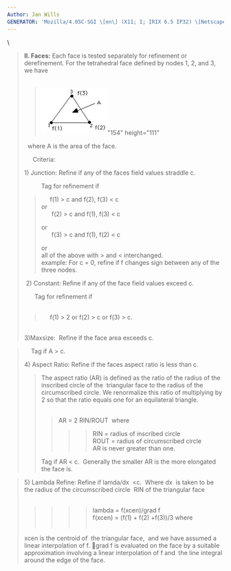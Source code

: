 ```yaml
---
Author: Jan Wills
GENERATOR: 'Mozilla/4.05C-SGI \[en\] (X11; I; IRIX 6.5 IP32) \[Netscape\]'
---
```


\

> **II. Faces:** Each face is tested separately for refinement or
> derefinement. For the tetrahedral face defined by nodes 1, 2, and 3,
> we have\
>  
>
> > ![](image1.jpg)"154" height="111"
>
>   where A is the area of the face.
>
>      Criteria:
>
> 1\) Junction: Refine if any of the faces field values straddle c.
>
>           Tag for refinement if
>
> >      f(1) &gt; c and f(2), f(3) &lt; c\
> > or\
> >       f(2) &gt; c and f(1), f(3) &lt; c
> >
> > or\
> >       f(3) &gt; c and f(1), f(2) &lt; c
> >
> > or\
> > all of the above with &gt; and &lt; interchanged.\
> > example: For c = 0, refine if f changes sign between any of the
> > three nodes.
>
>  2) Constant: Refine if any of the face field values exceed c.
>
>       Tag for refinement if\
>  
>
> >      f(1) &gt; 2 or f(2) &gt; c or f(3) &gt; c.
>
>  \
> 3)Maxsize:  Refine if the face area exceeds c.

>     Tag if A &gt; c.
>
> 4\) Aspect Ratio: Refine if the faces aspect ratio is less than c.
>
> > The aspect ratio (AR) is defined as the ratio of the radius of the
> > inscribed circle of the  triangular face to the radius of the
> > circumscribed circle. We renormalize this ratio of multiplying by 2
> > so that the ratio equals one for an equilateral triangle.\
> >  
> >
> > > AR = 2 RIN/ROUT  where
> > >
> > > > > RIN = radius of inscribed circle\
> > > > > ROUT = radius of circumscribed circle\
> > > > > AR is never greater than one.
> >
> > Tag if AR &lt; c.  Generally the smaller AR is the more elongated
> > the face is.

> 5\) Lambda Refine: Refine if lamda/dx  &lt;c.  Where dx  is taken to be
> the radius of the circumscribed circle  RIN of the triangular face\
>  
>
> > > > > lambda = f(xcen)/grad f\
> > > > > f(xcen) = (f(1) + f(2) +f(3))/3 where\
> > > > >  
>
> xcen is the centroid of  the triangular face,  and we have assumed a
> linear interpolation of f. grad f is evaluated on the face by a
> suitable approximation involving a linear interpolation of f and  the
> line integral around the edge of the face.

